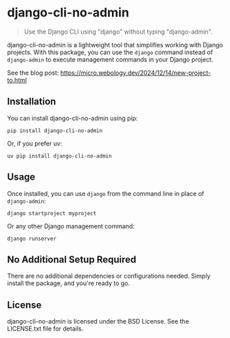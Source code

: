 # django-cli-no-admin

> Use the Django CLI using "django" without typing "django-admin".

django-cli-no-admin is a lightweight tool that simplifies working with Django projects. With this package, you can use the `django` command instead of `django-admin` to execute management commands in your Django project.

See the blog post: https://micro.webology.dev/2024/12/14/new-project-to.html 

## Installation

You can install django-cli-no-admin using pip:

```shell
pip install django-cli-no-admin
```

Or, if you prefer uv: 

```shell
uv pip install django-cli-no-admin
```

## Usage

Once installed, you can use `django` from the command line in place of `django-admin`:

```shell
django startproject myproject
```

Or any other Django management command:

```shell
django runserver
```

## No Additional Setup Required

There are no additional dependencies or configurations needed. Simply install the package, and you're ready to go.

## License

django-cli-no-admin is licensed under the BSD License. See the LICENSE.txt file for details.
